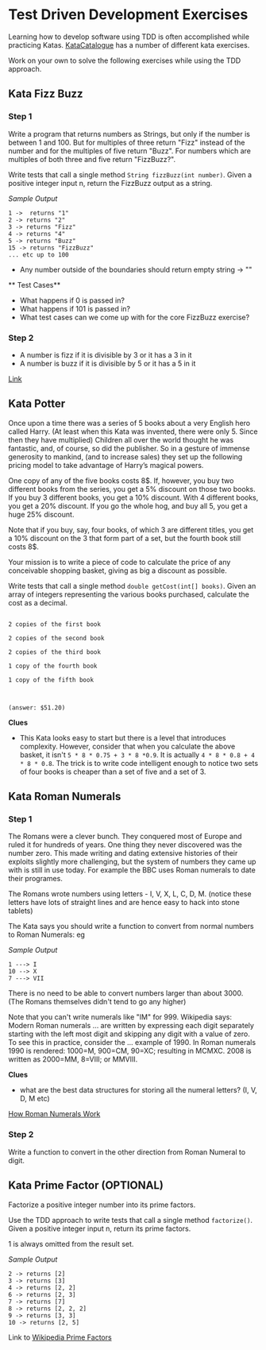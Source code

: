 # Test Driven Development Exercises

Learning how to develop software using TDD is often accomplished while practicing Katas. 
[KataCatalogue](http://codingdojo.org/cgi-bin/index.pl?KataCatalogue) has a number of different kata exercises.

Work on your own to solve the following exercises while using the TDD approach.

## Kata Fizz Buzz

### Step 1

Write a program that returns numbers as Strings, but only if the number is between 1 and 100. But for multiples of three return "Fizz" instead of the number and for the multiples of five return "Buzz". For numbers which are multiples of both three and five return "FizzBuzz?".

Write tests that call a single method `String fizzBuzz(int number)`. Given a positive integer input n, return the FizzBuzz output as a string.

*Sample Output*
```
1 ->  returns "1"
2 -> returns "2"
3 -> returns "Fizz"
4 -> returns "4"
5 -> returns "Buzz" 
15 -> returns "FizzBuzz"
... etc up to 100
```

* Any number outside of the boundaries should return empty string -> ""

** Test Cases**

- What happens if 0 is passed in?
- What happens if 101 is passed in?
- What test cases can we come up with for the core FizzBuzz exercise?

### Step 2

- A number is fizz if it is divisible by 3 or it has a 3 in it
- A number is buzz if it is divisible by 5 or it has a 5 in it


[Link](http://codingdojo.org/cgi-bin/index.pl?KataFizzBuzz)

## Kata Potter



Once upon a time there was a series of 5 books about a very English hero called Harry. (At least when this Kata was invented, there were only 5. Since then they have multiplied) Children all over the world thought he was fantastic, and, of course, so did the publisher. So in a gesture of immense generosity to mankind, (and to increase sales) they set up the following pricing model to take advantage of Harry’s magical powers.



One copy of any of the five books costs 8$. If, however, you buy two different books from the series, you get a 5% discount on those two books. If you buy 3 different books, you get a 10% discount. With 4 different books, you get a 20% discount. If you go the whole hog, and buy all 5, you get a huge 25% discount.



Note that if you buy, say, four books, of which 3 are different titles, you get a 10% discount on the 3 that form part of a set, but the fourth book still costs 8$.



Your mission is to write a piece of code to calculate the price of any conceivable shopping basket, giving as big a discount as possible.



Write tests that call a single method `double getCost(int[] books)`. Given an array of integers representing the various books purchased, calculate the cost as a decimal.



```

2 copies of the first book

2 copies of the second book

2 copies of the third book

1 copy of the fourth book

1 copy of the fifth book



(answer: $51.20)

```



**Clues**

- This Kata looks easy to start but there is a level that introduces complexity. However, consider that when you calculate the above basket, it isn't `5 * 8 * 0.75 + 3 * 8 *0.9`. It is actually `4 * 8 * 0.8 + 4 * 8 * 0.8`. The trick is to write code intelligent enough to notice two sets of four books is cheaper than a set of five and a set of 3.

## Kata Roman Numerals

### Step 1

The Romans were a clever bunch. They conquered most of Europe and ruled it for hundreds of years.  One thing they never discovered  was the number zero. This made writing and dating extensive histories of their exploits 
slightly more challenging, but the system of numbers they came up with is still in use today. For example the BBC uses Roman numerals to date their programes.

The Romans wrote numbers using letters - I, V, X, L, C, D, M. (notice these letters have lots of straight lines and are hence easy to hack into stone tablets)

The Kata says you should write a function to convert from normal numbers to Roman Numerals: eg

*Sample Output*
```
1 ---> I
10 --> X
7 ---> VII
```

There is no need to be able to convert numbers larger than about 3000. (The Romans themselves didn't tend to go any higher)

Note that you can't write numerals like "IM" for 999. Wikipedia says: Modern Roman numerals ... are written by expressing each digit separately starting with the left most digit and skipping any digit with a value of zero. To see this in practice, consider the ... example of 1990. In Roman numerals 1990 is rendered: 1000=M, 900=CM, 90=XC; resulting in MCMXC. 2008 is written as 2000=MM, 8=VIII; or MMVIII.

**Clues**
- what are the best data structures for storing all the numeral letters? (I, V, D, M etc)

[How Roman Numerals Work](http://www.novaroma.org/via_romana/numbers.html)

### Step 2

Write a function to convert in the other direction from Roman Numeral to digit.

## Kata Prime Factor (OPTIONAL)

Factorize a positive integer number into its prime factors.

Use the TDD approach to write tests that call a single method `factorize()`. Given a positive integer input n, return its prime factors.

1 is always omitted from the result set.

*Sample Output*
```
2 -> returns [2]
3 -> returns [3]
4 -> returns [2, 2]
6 -> returns [2, 3]
7 -> returns [7]
8 -> returns [2, 2, 2]
9 -> returns [3, 3]
10 -> returns [2, 5]
```

Link to [Wikipedia Prime Factors](https://en.wikipedia.org/wiki/Prime_factor)
